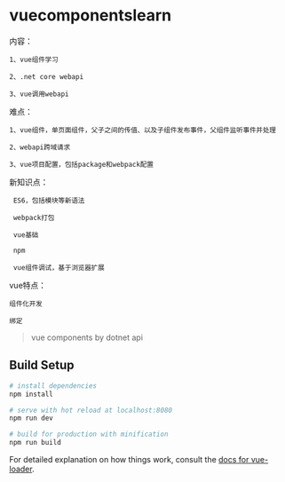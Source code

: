 # vuecomponentslearn
内容：

    1、vue组件学习

    2、.net core webapi

    3、vue调用webapi

难点：

    1、vue组件，单页面组件，父子之间的传值、以及子组件发布事件，父组件监听事件并处理

    2、webapi跨域请求

    3、vue项目配置，包括package和webpack配置
     
新知识点：

     ES6，包括模块等新语法

     webpack打包

     vue基础

     npm

     vue组件调试，基于浏览器扩展
    
 vue特点：

    组件化开发

    绑定

> vue components by dotnet api

## Build Setup

``` bash
# install dependencies
npm install

# serve with hot reload at localhost:8080
npm run dev

# build for production with minification
npm run build
```

For detailed explanation on how things work, consult the [docs for vue-loader](http://vuejs.github.io/vue-loader).
